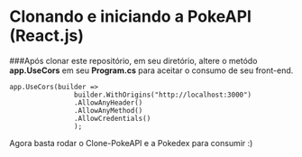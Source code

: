 # Clonando e iniciando a PokeAPI (React.js)

###Após clonar este repositório, em seu diretório, altere o metódo **app.UseCors** em seu **Program.cs** para aceitar o consumo de seu front-end.

```
app.UseCors(builder =>
                builder.WithOrigins("http://localhost:3000")
                .AllowAnyHeader()
                .AllowAnyMethod()
                .AllowCredentials()
                );
```

Agora basta rodar o Clone-PokeAPI e a Pokedex para consumir :)
